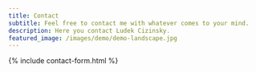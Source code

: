 ```yaml
---
title: Contact
subtitle: Feel free to contact me with whatever comes to your mind.
description: Here you contact Ludek Cizinsky.
featured_image: /images/demo/demo-landscape.jpg
---
```


{% include contact-form.html %}
